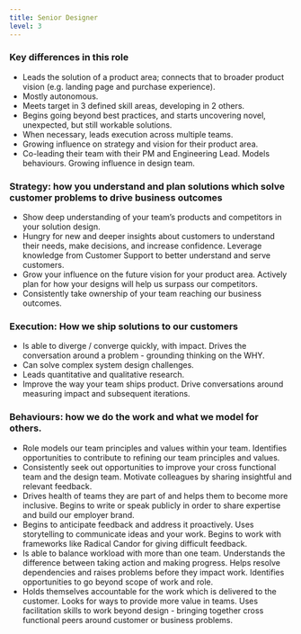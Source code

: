 ```yaml
---
title: Senior Designer
level: 3
---
```


### Key differences in this role

- Leads the solution of a product area; connects that to broader product vision (e.g. landing page and purchase experience).
- Mostly autonomous.
- Meets target in 3 defined skill areas, developing in 2 others.
- Begins going beyond best practices, and starts uncovering novel, unexpected, but still workable solutions.
- When necessary, leads execution across multiple teams.
- Growing influence on strategy and vision for their product area.
- Co-leading their team with their PM and Engineering Lead. Models behaviours. Growing influence in design team.

### Strategy: how you understand and plan solutions which solve customer problems to drive business outcomes

- Show deep understanding of your team’s products and competitors in your solution design.
- Hungry for new and deeper insights about customers to understand their needs, make decisions, and increase confidence. Leverage knowledge from Customer Support to better understand and serve customers.
- Grow your influence on the future vision for your product area. Actively plan for how your designs will help us surpass our competitors.
- Consistently take ownership of your team reaching our business outcomes.

### Execution: How we ship solutions to our customers

- Is able to diverge / converge quickly, with impact. Drives the conversation around a problem - grounding thinking on the WHY.
- Can solve complex system design challenges.
- Leads quantitative and qualitative research.
- Improve the way your team ships product. Drive conversations around measuring impact and subsequent iterations.

### Behaviours: how we do the work and what we model for others.

- Role models our team principles and values within your team. Identifies opportunities to contribute to refining our team principles and values.
- Consistently seek out opportunities to improve your cross functional team and the design team. Motivate colleagues by sharing insightful and relevant feedback.
- Drives health of teams they are part of and helps them to become more inclusive. Begins to write or speak publicly in order to share expertise and build our employer brand.
- Begins to anticipate feedback and address it proactively. Uses storytelling to communicate ideas and your work. Begins to work with frameworks like Radical Candor for giving difficult feedback.
- Is able to balance workload with more than one team. Understands the difference between taking action and making progress. Helps resolve dependencies and raises problems before they impact work. Identifies opportunities to go beyond scope of work and role.
- Holds themselves accountable for the work which is delivered to the customer. Looks for ways to provide more value in teams. Uses facilitation skills to work beyond design - bringing together cross functional peers around customer or business problems.
